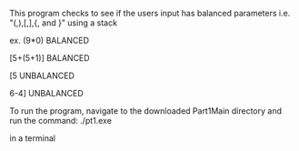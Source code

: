 This program checks to see if the users input has balanced parameters i.e.  "(,),[,],{, and }" using a stack

ex. 
(9*0)       BALANCED

[5+(5+1)]   BALANCED

[5          UNBALANCED

6-4]        UNBALANCED

To run the program, navigate to the downloaded Part1Main directory and run the command:
./pt1.exe

in a terminal
